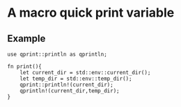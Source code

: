 # A macro quick print variable  

## Example
```
use qprint::println as qprintln;

fn print(){
    let current_dir = std::env::current_dir();
    let temp_dir = std::env::temp_dir();
    qprint::println!(current_dir);
    qprintln!(current_dir,temp_dir);
}
```